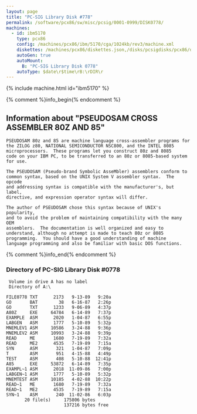 ```yaml
---
layout: page
title: "PC-SIG Library Disk #778"
permalink: /software/pcx86/sw/misc/pcsig/0001-0999/DISK0778/
machines:
  - id: ibm5170
    type: pcx86
    config: /machines/pcx86/ibm/5170/cga/1024kb/rev3/machine.xml
    diskettes: /machines/pcx86/diskettes.json,/disks/pcsigdisks/pcx86/diskettes.json
    autoGen: true
    autoMount:
      B: "PC-SIG Library Disk 0778"
    autoType: $date\r$time\rB:\rDIR\r
---
```


{% include machine.html id="ibm5170" %}

{% comment %}info_begin{% endcomment %}

## Information about "PSEUDOSAM CROSS ASSEMBLER 80Z AND 85"

    PSEUDOSAM 80z and 85 are machine language cross-assembler programs for
    the ZILOG z80, NATIONAL SEMICONDUCTOR NSC800, and the INTEL 8085
    microprocessors.  These programs let you construct 80z and 8085
    code on your IBM PC, to be transferred to an 80z or 8085-based system
    for use.
    
    The PSEUDOSAM (Pseudo-brand Symbolic AsseMbler) assemblers conform to
    common syntax, based on the UNIX System V assembler syntax.  The opcode
    and addressing syntax is compatible with the manufacturer's, but label,
    directive, and expression operator syntax will differ.
    
    The author of PSEUDOSAM chose this syntax because of UNIX's popularity,
    and to avoid the problem of maintaining compatibility with the many OEM
    assemblers.  The documentation is well organized and easy to
    understand, although no attempt is made to teach 80z or 8085
    programming.  You should have a good understanding of machine
    language programming and also be familiar with basic DOS functions.
{% comment %}info_end{% endcomment %}


### Directory of PC-SIG Library Disk #0778

     Volume in drive A has no label
     Directory of A:\

    FILE0778 TXT      2173   9-13-89   9:20a
    GO       BAT        38   6-16-87   2:26p
    GO       TXT      1233   9-06-89   4:37p
    A80Z     EXE     64784   6-14-89   7:37p
    EXAMPLE  ASM      2020   1-04-87   6:55p
    LABGEN   ASM      1777   5-10-89   5:32p
    MNEMLEV1 ASM     10586   3-24-88   9:36p
    MNEMLEV2 ASM     10993   3-24-88   9:39p
    READ     ME       1680   7-19-89   7:32a
    READ     ME2      4535   7-19-89   7:15a
    SYN      ASM       321   1-04-87   7:09p
    T        ASM       951   4-15-88   4:49p
    TEST     ASM       408   5-10-88  12:41p
    A85      EXE     53872   6-14-89   7:35p
    EXAMPL~1 ASM      2018  11-09-86   7:00p
    LABGEN~1 ASM      1777   5-10-89   5:32p
    MNEMTEST ASM     10185   4-02-88  10:22p
    READ~1   ME       1680   7-19-89   7:32a
    READ~1   ME2      4535   7-19-89   7:15a
    SYN~1    ASM       240  11-02-86   6:03p
           20 file(s)     175806 bytes
                          137216 bytes free
